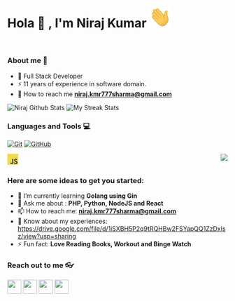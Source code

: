 # Hola 👐 , I'm Niraj Kumar <img src="https://raw.githubusercontent.com/ABSphreak/ABSphreak/master/gifs/Hi.gif" width="50px"> 
</br>


### About me :eyes:

- :dart: Full Stack Developer
- ⚡ 11 years of experience in software domain.
- :e-mail: How to reach me **[niraj.kmr777sharma@gmail.com](niraj.kmr777sharma@gmail.com)**

![Niraj Github Stats](https://github-readme-stats.vercel.app/api?username=nirajkmr&show_icons=true&theme=highcontrast)
![My Streak Stats](https://github-readme-streak-stats.herokuapp.com/?user=nirajkmr&theme=tokyonight)


### Languages and Tools :computer:

[![Git](https://img.shields.io/badge/-Git-black?style=flat&logo=git&link=https://github.com/nirajkmr)](https://github.com/nirajkmr) [![GitHub](https://img.shields.io/badge/-GitHub-181717?style=flat&logo=github&link=https://github.com/nirajkmr)](https://github.com/nirajkmr)

<code><img height="25" src="https://raw.githubusercontent.com/github/explore/80688e429a7d4ef2fca1e82350fe8e3517d3494d/topics/javascript/javascript.png"></code>  <img align="right" src="https://github-readme-stats.vercel.app/api/top-langs/?username=nirajkmr&theme=dracula&hide_langs_below=1" /></br>


### Here are some ideas to get you started:

- 🌱 I’m currently learning **Golang using Gin**
- 💬 Ask me about : **PHP, Python, NodeJS and React**
- 📫 How to reach me: **niraj.kmr777sharma@gmail.com**
- 📄 Know about my experiences: https://drive.google.com/file/d/1iSXBH5P2q9tRQHBw2FSYapQQ1ZzDxlsz/view?usp=sharing
- ⚡ Fun fact: **Love Reading Books, Workout and Binge Watch**
<!-- - 😄 Pronouns: ... -->


### Reach out to me 👓

<a href="https://twitter.com/niraj_kmr777s"><img src="https://i.ibb.co/kmgQVyW/twitter.png" width="32px" height="32px"></a> <a href="https://github.com/nirajkmr"><img src="https://cdn.iconscout.com/icon/free/png-256/github-108-438008.png" width="32px" height="32px"></a> <a href="https://www.facebook.com/niraj.kumar.58"><img src="https://i.ibb.co/zmYNW4p/facebook.png" width="32px" height="32px"></a> <a href="https://www.linkedin.com/in/niraj-kumar-03001920/"><img src="https://i.ibb.co/Kx2GSrT/linkedin.png" width="32px" height="32px"></a> 
